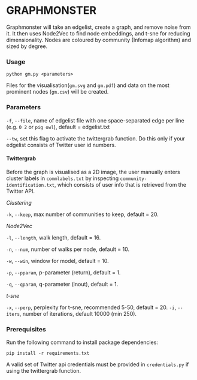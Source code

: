 # GRAPHMONSTER

Graphmonster will take an edgelist, create a graph, and remove noise from it. It then uses Node2Vec to find node embeddings, and t-sne for reducing dimensionality. Nodes are coloured by community (Infomap algorithm) and sized by degree.

### Usage

```
python gm.py <parameters>
```
Files for the visualisation(`gm.svg` and `gm.pdf`) and data on the most prominent nodes (`gm.csv`) will be created.

### Parameters

`-f`, `--file`, name of edgelist file with one space-separated edge per line (e.g. `0 2` or `pig owl`), default = edgelist.txt

`--tw`, set this flag to activate the twittergrab function. Do this only if your edgelist consists of Twitter user id numbers.

#### Twittergrab
Before the graph is visualised as a 2D image, the user manually enters cluster labels in `commlabels.txt` by inspecting `community-identification.txt`, which consists of user info that is retrieved from the Twitter API.


_Clustering_

`-k`, `--keep`, max number of communities to keep, default = 20.

_Node2Vec_

`-l`, `--length`, walk length, default = 16. 

`-n`, `--num`, number of walks per node, default = 10.

`-w`, `--win`, window for model, default = 10.

`-p`, `--pparam`, p-parameter (return), default = 1.

`-q`, `--qparam`, q-parameter (inout), default = 1.

_t-sne_

`-x`, `--perp`, perplexity for t-sne, recommended 5-50, default = 20.
`-i`, `--iters`, number of iterations, default 10000 (min 250).

### Prerequisites

Run the following command to install package dependencies:

```
pip install -r requirements.txt
```

A valid set of Twitter api credentials must be provided in `credentials.py` if using the twittergrab function.

